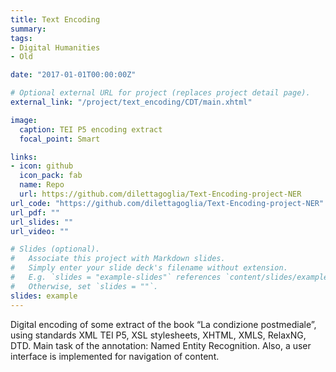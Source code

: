 ```yaml
---
title: Text Encoding
summary: 
tags:
- Digital Humanities 
- Old

date: "2017-01-01T00:00:00Z"

# Optional external URL for project (replaces project detail page).
external_link: "/project/text_encoding/CDT/main.xhtml"

image:
  caption: TEI P5 encoding extract
  focal_point: Smart

links:
- icon: github
  icon_pack: fab
  name: Repo
  url: https://github.com/dilettagoglia/Text-Encoding-project-NER
url_code: "https://github.com/dilettagoglia/Text-Encoding-project-NER"
url_pdf: ""
url_slides: ""
url_video: ""

# Slides (optional).
#   Associate this project with Markdown slides.
#   Simply enter your slide deck's filename without extension.
#   E.g. `slides = "example-slides"` references `content/slides/example-slides.md`.
#   Otherwise, set `slides = ""`.
slides: example
---
```


Digital encoding of some extract of the book “La condizione postmediale”, using standards XML TEI P5, 
XSL stylesheets, XHTML, XMLS, RelaxNG, DTD. Main task of the annotation: Named Entity Recognition. 
Also, a user interface is implemented for navigation of content.
